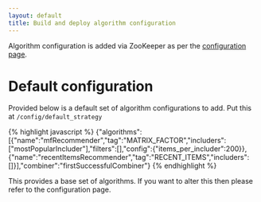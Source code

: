 ```yaml
---
layout: default
title: Build and deploy algorithm configuration
---
```


Algorithm configuration is added via ZooKeeper as per the [configuration page](configuration.html).

# Default configuration

Provided below is a default set of algorithm configurations to add. Put this at `/config/default_strategy` 

{% highlight javascript %}
{"algorithms":[{"name":"mfRecommender","tag":"MATRIX_FACTOR","includers":["mostPopularIncluder"],"filters":[],"config":{"items_per_includer":200}},{"name":"recentItemsRecommender","tag":"RECENT_ITEMS","includers":[]}],"combiner":"firstSuccessfulCombiner"}
{% endhighlight %}

This provides a base set of algorithms. If you want to alter this then please refer to the configuration page.



